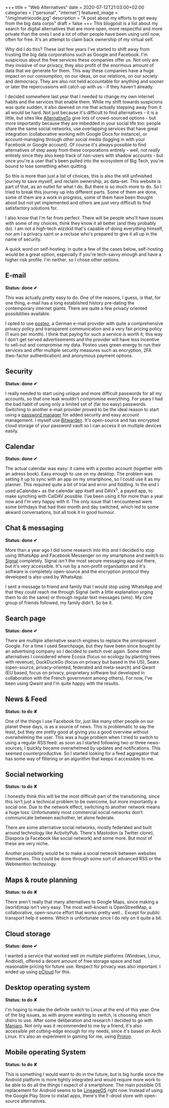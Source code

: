 +++
title =  "Web Alternatives"
date = 2020-07-12T21:03:00+02:00
categories = ["personal", "internet"]
featured_image = "/img/matrixcode.jpg"
description = "A post about my efforts to get away from the big data corps"
draft = false
+++
This blogpost is a list about my search for digital alternatives that are more open, more respectful and more private than the ones I and a lot of other people have been using until now, often for free. It's an attempt to claim back ownership of my virtual self. 

Why did I do this? These last few years I've started to shift away from trusting the big data corporations such as Google and Facebook. I'm suspicious about the free services these companies offer us. Not only are they invasive of our privacy, they also profit of the enormous amount of data that we generate for them. This way these companies have a huge impact on our consumption, on our ideas, on our relations, on our society and democracy. They are also not held accountable for anything and sooner or later the repercussions will catch up with us - if they haven't already.

<!--more-->

I decided somewhere last year that I needed to change my own internet habits and the services that enable them. While my shift towards suspicions was quite sudden, it also dawned on me that actually stepping away from it all would be hard. Not just because it's difficult to find alternatives - it is a little, but sites like [AlternativeTo](https://alternativeto.net/) give lots of crowd-sourced options - but more importantly because they are imbedded in your social life too: people share the same social networks, use overlapping services that have great integration (collaborative working with Google Docs for instance), or account-managing through other social media (logging in with your Facebook or Google account). Of course it's always possible to find alternatives of step away from these corporations entirely - well, not *really* entirely since they also keep track of non-users with shadow accounts - but once you're a user that's been pulled into the ecosystem of Big Tech, you're bound to lose something when quitting.

So this is more than just a list of choices, this is also the still unfinished journey to save myself, and reclaim ownership, as data-set. This website is part of that, as an outlet for what I do. But there is so much more to do. So I tried to break this journey up into different parts. Some of them are done, some of them are a work in progress, some of them have been thought about but not yet implemented and others are just very difficult to find satisfactory solutions for.

I also know that I'm far from perfect. There will be people who'll have issues with some of my choices, think they know it all better (and they probably do). I am not a high-tech wizzkid that's capable of doing everything himself, nor am I a privacy saint or a recluse who's prepared to give it all up in the name of security.

A quick word on self-hosting: in quite a few of the cases below, self-hosting would be a great option, especially if you're tech-savvy enough and have a higher risk profile. I'm neither, so I chose other options.

## E-mail
**Status: done ✔**

This was actually pretty easy to do. One of the reasons, I guess, is that, for one thing, e-mail has a long established history pre-dating the contemporary internet giants. There are quite a few privacy oriented possibilities available.

I opted to use [posteo](https://posteo.de/en), a German e-mail provider with quite a comprehensive privacy policy and transparent communication and a very fair pricing policy (1 euro per month). I think that paying for such a service is worth it; this way I don't get served advertisements and the provider will have less incentive to sell-out and compromise my data. Posteo uses green energy to run their services and offer multiple security measures such as encryption, 2FA (two-factor authentication) and anonymous payment options.

## Security
**Status: done ✔**

I really needed to start using unique and more difficult passwords for all my accounts, so that one leak wouldn't compromise everything. For years I had the bad habit of using only a limited set of (far too easy) passwords. Switching to another e-mail provider proved to be the ideal reason to start using a [password manager](https://en.wikipedia.org/wiki/Password_manager) for added security and easy account management. I myself use [Bitwarden](https://bitwarden.com/). It's open-source and has encrypted cloud storage of your password vault so I can access it on multiple devices easily.

## Calendar
**Status: done ✔**

The actual calendar was easy: it came with a posteo account (together with an adress book). Easy enough to use on my desktop. The problem was setting it up to sync with an app on my smartphone, so I could use it as my planner. This required quite a bit of trial and error and fiddling. In the end I used aCalendar+ as the calendar app itself and DAVx<sup>5</sup>, a payed app, to make synching with CalDAV possible. I've been using it for more than a year now and I'm very happy with it. The only issue that I encountered were some birthdays that had their month and day switched, which led to some akward conversations, but all took it in good humour.

## Chat & messaging
**Status: done ✔**

More than a year ago I did some research into this and I decided to stop using WhatsApp and Facebook Messenger on my smartphone and switch to [Signal](https://signal.org/) completely. Signal *isn't* the most secure messaging app out there, but it's very accessible. It's run by a non-profit organisation and it's software is completely open-source and the encryption protocol they developed is also used by WhatsApp.

I sent a message to friend and family that I would stop using WhatsApp and that they could reach me through Signal (with a little explanation urging them to do the same) or through regular text messages (sms). My core group of friends followed, my family didn't. So be it.

## Search page
**Status: done ✔**

There are multiple alternative search engines to replace the omnipresent Google. For a time I used Searchpage, but they have been since bought by an advertising company so I decided to switch over again. Some other alternatives I considered where Ecosia (focus on ecology by planting trees with revenue), DuckDuckGo (focus on privacy but based in the US), Searx (open-source, privacy-oriented, federated and meta-search) and Qwant (EU based, focus on privacy, proprietary software but developed in collaboration with the French government among others). For now, I've been using Qwant and I'm quite happy with the results.

## News & Feed
**Status: to do ✘**

One of the things I use Facebook for, just like many other people on our planet these days, is as a source of news. This is problematic to say the least, but they *are* pretty good at giving you a good overview without overwhelming the user. This was a huge problem when I tried to switch to using a regular RSS feed: as soon as I started following two or three news-sources, I quickly became overwhelmed by updates and notifications. This seemed counterproductive. So I started looking for a feed aggregator that has some way of filtering or an algorithm that keeps it accessible to me.

## Social networking
**Status: to do ✘**

I honestly think this will be the most difficult part of the transitioning, since this isn't just a technical problem to be overcome, but more importantly a social one. Due to the network effect, switching to another network means a huge loss. Unfortunately most commercial social networks don't communicate between eachother, let alone federate.

There are some alternative social networks, mostly federated and built around technology like ActivityPub. There's Mastodon (a Twitter clone), Diaspora (a Facebook like social network) and some more. But most of these are very niche.

Another possibility would be to make a social network between websites themselves. This could be done through some sort of advanced RSS or the Webmention technology.

## Maps & route planning
**Status: to do ✘**

There aren't really that many alternatives to Google Maps, since making a (world)map isn't very easy. The most well-known is OpenStreetMap, a collaborative, open-source effort that works pretty well... Except for public transport help it seems. Which is unfortunate since I do rely on it quite a bit.

## Cloud storage
**Status: done ✔**

I wanted a service that worked well on multiple platforms (Windows, Linux, Android), offered a decent amount of free storage space and had reasonable pricing for future use. Respect for privacy was also important. I ended up using [pCloud](https://www.pcloud.com/eu) for this.

## Desktop operating system
**Status: to do ✘**

I'm hoping to make the definite switch to Linux at the end of this year. One of the big issues, as with anyone wanting to switch, is choosing which distro to use. After some deliberation and research I decided to go with [Manjaro](https://manjaro.org/). Not only was it recommended to me by a friend, it's also accessible yet cutting-edge enough for my needs, since it's based on Arch Linux. It's also an experiment in gaming for me, using [Proton](https://github.com/ValveSoftware/Proton).

## Mobile operating System
**Status: to do ✘**

This is something I would want to do in the future, but is big hurdle since the Android platform is more tightly integrated and would require more work to be able to do all the things I expect of a smartphone. The main possible OS replacement for Android seems to be [LineageOS](https://lineageos.org/) right now. Instead of using the Google Play Store to install apps, there's the F-droid store with open-source alternatives.
